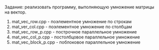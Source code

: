 Задание: реализовать программу, выполняющую умножение матрицы на вектор.  
1. mat_vec_row.cpp - поэлементное умножение по строкам  
2. mat_ver_col.cpp - поэлементное умножение по столбцам  
3. mat_vec_row_p.cpp - построчное параллельное умножение  
4. mat_vec_col_p.cpp - постолбцовое параллельное умножение  
5. mat_vec_block_p.cpp - поблоковое параллельное умножение  
